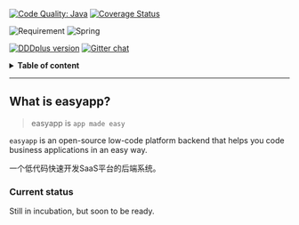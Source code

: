[![Code Quality: Java](https://img.shields.io/lgtm/grade/java/g/dddplus/easyapp.svg?logo=lgtm&logoWidth=18)](https://lgtm.com/projects/g/dddplus/easyapp/context:java)
[![Coverage Status](https://img.shields.io/codecov/c/github/dddplus/easyapp.svg)](https://codecov.io/gh/dddplus/easyapp)

![Requirement](https://img.shields.io/badge/JDK-8+-green.svg)
![Spring](https://img.shields.io/badge/Spring-4.3.12.RELEASE+-green.svg)

[![DDDplus version](https://img.shields.io/badge/DDDplus-1.1.0--SNAPSHOT-blue)](https://github.com/funkygao/cp-ddd-framework)
[![Gitter chat](https://img.shields.io/badge/gitter-join%20chat%20%E2%86%92-brightgreen.svg)](https://gitter.im/easyappx/community)

<details>
<summary><b>Table of content</b></summary>

## Table of content
   * [What is easyapp](#what-is-easyapp)
      * [Current status](#current-status)

</details>

----

## What is easyapp?

>easyapp is `app made easy`

`easyapp` is an open-source low-code platform backend that helps you code business applications in an easy way.

一个低代码快速开发SaaS平台的后端系统。

### Current status

Still in incubation, but soon to be ready.
